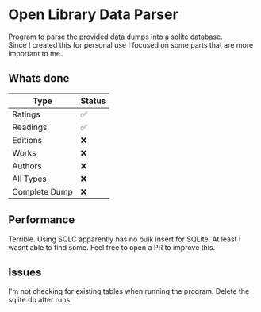 # Open Library Data Parser

Program to parse the provided [data dumps](https://openlibrary.org/developers/dumps) into a sqlite database.  
Since I created this for personal use I focused on some parts that are more important to me.

## Whats done

| Type  | Status  |  
|---|---|
| Ratings  |  ✅ |
| Readings  |  ✅ |
| Editions  |  ❌ |
| Works  | ❌  |
| Authors  | ❌  |
| All Types  | ❌  |
| Complete Dump  |  ❌ |

## Performance

Terrible. Using SQLC apparently has no bulk insert for SQLite. At least I wasnt able to find some. Feel free to open a PR to improve this.

## Issues

I'm not checking for existing tables when running the program. Delete the sqlite.db after runs.
